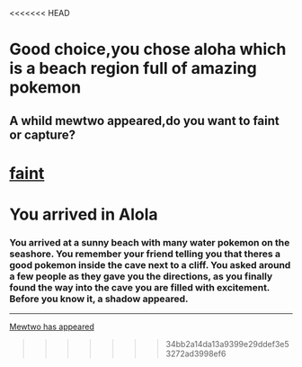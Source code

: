 <<<<<<< HEAD
# Good choice,you chose aloha which is a beach region full of amazing pokemon
## A whild mewtwo appeared,do you want to faint or capture?

[faint](mfaint.md)
=======
# You arrived in Alola
### You arrived at a sunny beach with many water pokemon on the seashore. You remember your friend telling you that theres a good pokemon inside the cave next to a cliff. You asked around a few people as they gave you the directions, as you finally found the way into the cave you are filled with excitement. Before you know it, a shadow appeared. 
---
[Mewtwo has appeared](mewtwo.md)
>>>>>>> 34bb2a14da13a9399e29ddef3e53272ad3998ef6
